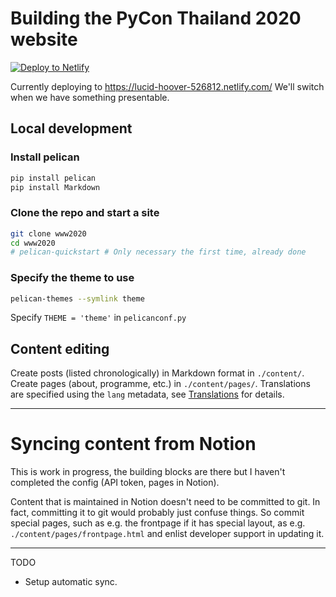 # Building the PyCon Thailand 2020 website

<!-- Markdown snippet -->
[![Deploy to Netlify](https://www.netlify.com/img/deploy/button.svg)](https://app.netlify.com/start/deploy?repository=https://github.com/pyconth/www2020)

Currently deploying to https://lucid-hoover-526812.netlify.com/
We'll switch when we have something presentable. 

## Local development

### Install pelican

```bash
pip install pelican
pip install Markdown
```

### Clone the repo and start a site

```bash
git clone www2020
cd www2020
# pelican-quickstart # Only necessary the first time, already done
```

### Specify the theme to use

```bash
pelican-themes --symlink theme
```

Specify `THEME = 'theme'` in `pelicanconf.py`

## Content editing

Create posts (listed chronologically) in Markdown format in `./content/`.
Create pages (about, programme, etc.) in `./content/pages/`.
Translations are specified using the `lang` metadata, see
[Translations](https://docs.getpelican.com/en/stable/content.html#translations)
for details.

----

# Syncing content from Notion

This is work in progress, the building blocks are there but I haven't completed
the config (API token, pages in Notion).

Content that is maintained in Notion doesn't need to be committed to git. 
In fact, committing it to git would probably just confuse things. 
So commit special pages, such as e.g. the frontpage if it has special layout,
as e.g. `./content/pages/frontpage.html` and enlist developer support in
updating it.

----

TODO

- Setup automatic sync.
